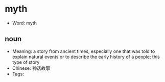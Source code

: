 # myth

- Word: myth

## noun

- Meaning: a story from ancient times, especially one that was told to explain natural events or to describe the early history of a people; this type of story
- Chinese: 神话故事
- Tags: 

